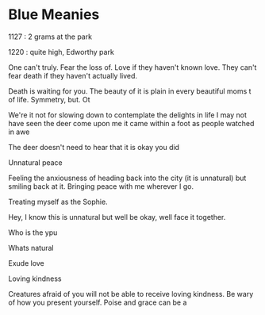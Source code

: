 # Blue Meanies



1127 : 2 grams at the park

1220 : quite high, Edworthy park

One can't truly. Fear the loss of. Love if they haven't known love. They can't fear death if they haven't actually lived. 


Death is waiting for you. The beauty of it is plain in every beautiful moms t of life. Symmetry,  but. Ot

We're it not for slowing down to contemplate the delights in  life I may not have seen the deer come upon me it came within a foot as people watched in awe 

The deer doesn't need to hear that it is okay you did

Unnatural peace

Feeling the anxiousness of heading back into the city (it is unnatural) but smiling back at it. Bringing peace with me wherever I go. 

Treating myself as the Sophie. 

Hey, I know this is unnatural but well be okay, well face it together. 

Who is the ypu

Whats natural

Exude love

Loving kindness

Creatures afraid of you will not be able to receive loving kindness. Be wary of how you present yourself. Poise and grace can be a 







